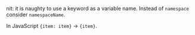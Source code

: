 

nit: it is naughty to use a keyword as a variable name.
Instead of `namespace` consider `namespaceName`.

In JavaScript `{item: item}` -> `{item}`.